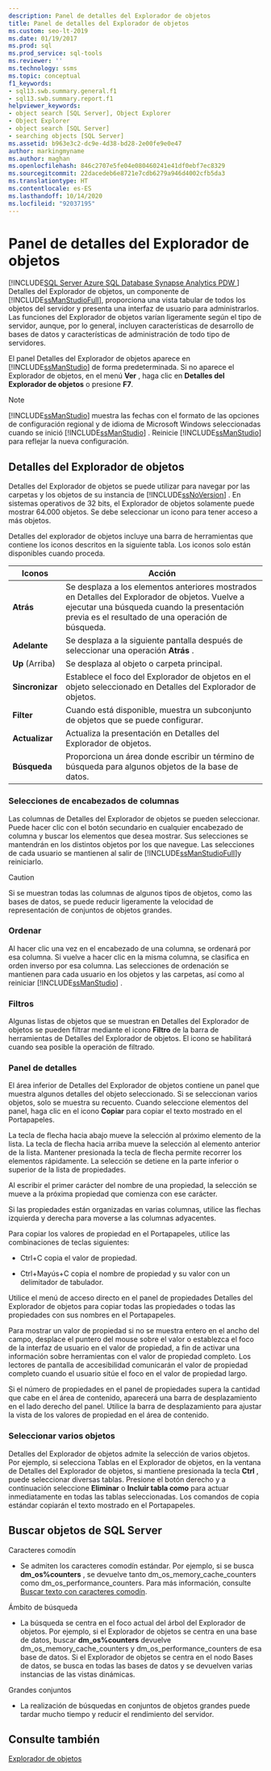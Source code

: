 ```yaml
---
description: Panel de detalles del Explorador de objetos
title: Panel de detalles del Explorador de objetos
ms.custom: seo-lt-2019
ms.date: 01/19/2017
ms.prod: sql
ms.prod_service: sql-tools
ms.reviewer: ''
ms.technology: ssms
ms.topic: conceptual
f1_keywords:
- sql13.swb.summary.general.f1
- sql13.swb.summary.report.f1
helpviewer_keywords:
- object search [SQL Server], Object Explorer
- Object Explorer
- object search [SQL Server]
- searching objects [SQL Server]
ms.assetid: b963e3c2-dc9e-4d38-bd28-2e00fe9e0e47
author: markingmyname
ms.author: maghan
ms.openlocfilehash: 846c2707e5fe04e080460241e41df0ebf7ec8329
ms.sourcegitcommit: 22dacedeb6e8721e7cdb6279a946d4002cfb5da3
ms.translationtype: HT
ms.contentlocale: es-ES
ms.lasthandoff: 10/14/2020
ms.locfileid: "92037195"
---
```

# <a name="object-explorer-details-pane"></a>Panel de detalles del Explorador de objetos
[!INCLUDE[SQL Server Azure SQL Database Synapse Analytics PDW ](../../includes/applies-to-version/sql-asdb-asdbmi-asa-pdw.md)]
Detalles del Explorador de objetos, un componente de [!INCLUDE[ssManStudioFull](../../includes/ssmanstudiofull-md.md)], proporciona una vista tabular de todos los objetos del servidor y presenta una interfaz de usuario para administrarlos. Las funciones del Explorador de objetos varían ligeramente según el tipo de servidor, aunque, por lo general, incluyen características de desarrollo de bases de datos y características de administración de todo tipo de servidores.  
  
El panel Detalles del Explorador de objetos aparece en [!INCLUDE[ssManStudio](../../includes/ssmanstudio-md.md)] de forma predeterminada. Si no aparece el Explorador de objetos, en el menú **Ver** , haga clic en **Detalles del Explorador de objetos** o presione **F7**.  
  
> [!NOTE]  
> [!INCLUDE[ssManStudio](../../includes/ssmanstudio-md.md)] muestra las fechas con el formato de las opciones de configuración regional y de idioma de Microsoft Windows seleccionadas cuando se inició [!INCLUDE[ssManStudio](../../includes/ssmanstudio-md.md)] . Reinicie [!INCLUDE[ssManStudio](../../includes/ssmanstudio-md.md)] para reflejar la nueva configuración.  
  
## <a name="object-explorer-details"></a>Detalles del Explorador de objetos  
Detalles del Explorador de objetos se puede utilizar para navegar por las carpetas y los objetos de su instancia de [!INCLUDE[ssNoVersion](../../includes/ssnoversion-md.md)] . En sistemas operativos de 32 bits, el Explorador de objetos solamente puede mostrar 64.000 objetos. Se debe seleccionar un icono para tener acceso a más objetos.  
  
Detalles del explorador de objetos incluye una barra de herramientas que contiene los iconos descritos en la siguiente tabla. Los iconos solo están disponibles cuando proceda.  
  
|Iconos|Acción|  
|--------|----------|  
|**Atrás**|Se desplaza a los elementos anteriores mostrados en Detalles del Explorador de objetos. Vuelve a ejecutar una búsqueda cuando la presentación previa es el resultado de una operación de búsqueda.|  
|**Adelante**|Se desplaza a la siguiente pantalla después de seleccionar una operación **Atrás** .|  
|**Up** (Arriba)|Se desplaza al objeto o carpeta principal.|  
|**Sincronizar**|Establece el foco del Explorador de objetos en el objeto seleccionado en Detalles del Explorador de objetos.|  
|**Filter**|Cuando está disponible, muestra un subconjunto de objetos que se puede configurar.|  
|**Actualizar**|Actualiza la presentación en Detalles del Explorador de objetos.|  
|**Búsqueda**|Proporciona un área donde escribir un término de búsqueda para algunos objetos de la base de datos.|  
  
### <a name="column-header-selections"></a>Selecciones de encabezados de columnas  
Las columnas de Detalles del Explorador de objetos se pueden seleccionar. Puede hacer clic con el botón secundario en cualquier encabezado de columna y buscar los elementos que desea mostrar. Sus selecciones se mantendrán en los distintos objetos por los que navegue. Las selecciones de cada usuario se mantienen al salir de [!INCLUDE[ssManStudioFull](../../includes/ssmanstudiofull-md.md)]y reiniciarlo.  
  
> [!CAUTION]  
> Si se muestran todas las columnas de algunos tipos de objetos, como las bases de datos, se puede reducir ligeramente la velocidad de representación de conjuntos de objetos grandes.  
  
### <a name="sorting"></a>Ordenar  
Al hacer clic una vez en el encabezado de una columna, se ordenará por esa columna. Si vuelve a hacer clic en la misma columna, se clasifica en orden inverso por esa columna. Las selecciones de ordenación se mantienen para cada usuario en los objetos y las carpetas, así como al reiniciar [!INCLUDE[ssManStudio](../../includes/ssmanstudio-md.md)] .  
  
### <a name="filtering"></a>Filtros  
Algunas listas de objetos que se muestran en Detalles del Explorador de objetos se pueden filtrar mediante el icono **Filtro** de la barra de herramientas de Detalles del Explorador de objetos. El icono se habilitará cuando sea posible la operación de filtrado.  
  
### <a name="details-pane"></a>Panel de detalles  
El área inferior de Detalles del Explorador de objetos contiene un panel que muestra algunos detalles del objeto seleccionado. Si se seleccionan varios objetos, solo se muestra su recuento. Cuando seleccione elementos del panel, haga clic en el icono **Copiar** para copiar el texto mostrado en el Portapapeles.  
  
La tecla de flecha hacia abajo mueve la selección al próximo elemento de la lista. La tecla de flecha hacia arriba mueve la selección al elemento anterior de la lista. Mantener presionada la tecla de flecha permite recorrer los elementos rápidamente. La selección se detiene en la parte inferior o superior de la lista de propiedades.  
  
Al escribir el primer carácter del nombre de una propiedad, la selección se mueve a la próxima propiedad que comienza con ese carácter.  
  
Si las propiedades están organizadas en varias columnas, utilice las flechas izquierda y derecha para moverse a las columnas adyacentes.  
  
Para copiar los valores de propiedad en el Portapapeles, utilice las combinaciones de teclas siguientes:  
  
-   Ctrl+C copia el valor de propiedad.  
  
-   Ctrl+Mayús+C copia el nombre de propiedad y su valor con un delimitador de tabulador.  
  
Utilice el menú de acceso directo en el panel de propiedades Detalles del Explorador de objetos para copiar todas las propiedades o todas las propiedades con sus nombres en el Portapapeles.  
  
Para mostrar un valor de propiedad si no se muestra entero en el ancho del campo, desplace el puntero del mouse sobre el valor o establezca el foco de la interfaz de usuario en el valor de propiedad, a fin de activar una información sobre herramientas con el valor de propiedad completo. Los lectores de pantalla de accesibilidad comunicarán el valor de propiedad completo cuando el usuario sitúe el foco en el valor de propiedad largo.  
  
Si el número de propiedades en el panel de propiedades supera la cantidad que cabe en el área de contenido, aparecerá una barra de desplazamiento en el lado derecho del panel. Utilice la barra de desplazamiento para ajustar la vista de los valores de propiedad en el área de contenido.  
  
### <a name="multiple-object-selection"></a>Seleccionar varios objetos  
Detalles del Explorador de objetos admite la selección de varios objetos. Por ejemplo, si selecciona Tablas en el Explorador de objetos, en la ventana de Detalles del Explorador de objetos, si mantiene presionada la tecla **Ctrl** , puede seleccionar diversas tablas. Presione el botón derecho y a continuación seleccione **Eliminar** o **Incluir tabla como** para actuar inmediatamente en todas las tablas seleccionadas. Los comandos de copia estándar copiarán el texto mostrado en el Portapapeles.  
  
## <a name="sql-server-object-search"></a>Buscar objetos de SQL Server  
Caracteres comodín  
  
-   Se admiten los caracteres comodín estándar. Por ejemplo, si se busca **dm_os%counters** , se devuelve tanto dm_os_memory_cache_counters como dm_os_performance_counters. Para más información, consulte [Buscar texto con caracteres comodín](../scripting/search-text-with-wildcards.md).  
  
Ámbito de búsqueda  
  
-   La búsqueda se centra en el foco actual del árbol del Explorador de objetos. Por ejemplo, si el Explorador de objetos se centra en una base de datos, buscar **dm_os%counters** devuelve dm_os_memory_cache_counters y dm_os_performance_counters de esa base de datos. Si el Explorador de objetos se centra en el nodo Bases de datos, se busca en todas las bases de datos y se devuelven varias instancias de las vistas dinámicas.  
  
Grandes conjuntos  
  
-   La realización de búsquedas en conjuntos de objetos grandes puede tardar mucho tiempo y reducir el rendimiento del servidor.  
  
## <a name="see-also"></a>Consulte también  
[Explorador de objetos](../../ssms/object/object-explorer.md)  
